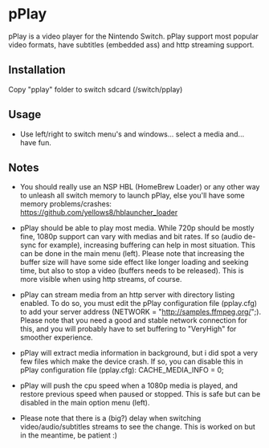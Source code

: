 pPlay
======

pPlay is a video player for the Nintendo Switch. pPlay support most popular video formats,
have subtitles (embedded ass) and http streaming support.

Installation 
----
Copy "pplay" folder to switch sdcard (/switch/pplay)

Usage
-----
- Use left/right to switch menu's and windows... select a media and... have fun.

Notes
----
- You should really use an NSP HBL (HomeBrew Loader) or any other way to unleash all switch memory 
to launch pPlay, else you'll have some memory problems/crashes: https://github.com/yellows8/hblauncher_loader

- pPlay should be able to play most media. While 720p should be mostly fine, 
1080p support can vary with medias and bit rates. If so (audio de-sync for example), 
increasing buffering can help in most situation. This can be done in the main menu (left).
Please note that increasing the buffer size will have some side effect like longer loading and seeking time,
but also to stop a video (buffers needs to be released). This is more visible
when using http streams, of course.

- pPlay can stream media from an http server with directory listing enabled. To do so,
you must edit the pPlay configuration file (pplay.cfg) to add your server address (NETWORK = "http://samples.ffmpeg.org/";).
Please note that you need a good and stable network connection for this, and you will probably have
to set buffering to "VeryHigh" for smoother experience.

- pPlay will extract media information in background, but i did spot a very few files which
make the device crash. If so, you can disable this in pPlay configuration file (pplay.cfg):
CACHE_MEDIA_INFO = 0;

- pPlay will push the cpu speed when a 1080p media is played, and restore previous speed when paused or stopped.
This is safe but can be disabled in the main option menu (left).

- Please note that there is a (big?) delay when switching video/audio/subtitles streams to see the change.
This is worked on but in the meantime, be patient :)
